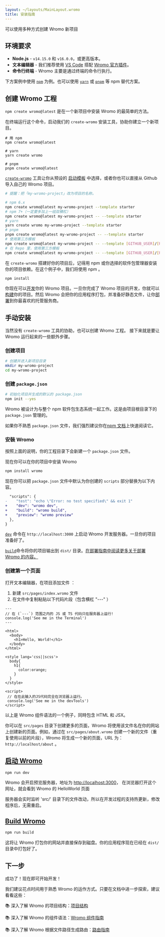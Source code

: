 ```yaml
---
layout: ~/layouts/MainLayout.wromo
title: 安装指南
---
```


可以使用多种方式创建 Wromo 新项目

## 环境要求

- **Node.js** - `v14.15.0` 和 `v16.0.0`，或更高版本。
- **文本编辑器** - 我们推荐使用 [VS Code](https://code.visualstudio.com/) 搭配 [Wromo 官方插件](https://marketplace.visualstudio.com/items?itemName=wromo-build.wromo-vscode)。
- **命令行终端** - Wromo 主要是通过终端的命令行执行。

下方案例中使用 [`npm`](https://www.npmjs.com/) 为例。也可以使用 [`yarn`](https://yarnpkg.com/) 或 [`pnpm`](https://pnpm.io/) 等 npm 替代方案。

## 创建 Wromo 工程

`npm create wromo@latest` 是在一个新项目中安装 Wromo 的最简单的方法。

在终端运行这个命令，启动我们的 `create-wromo` 安装工具，协助你建立一个新项目。

```shell
# 用 npm
npm create wromo@latest

# yarn
yarn create wromo

# pnpm
pnpm create wromo@latest
```

[`create-wromo`](https://github.com/Wromo/wromo/tree/main/packages/create-wromo) 工具让你从预设的 [启动模板](/zh-CN/examples) 中选择，或者你也可以直接从 Github 导入自己的 Wromo 项目。

```bash
# 提醒：把「my-wromo-project」改为项目的名称。

# npm 6.x
npm create wromo@latest my-wromo-project --template starter
# npm 7+（一定要多加上一组双横杠）
npm create wromo@latest my-wromo-project -- --template starter
# yarn
yarn create wromo my-wromo-project --template starter
# pnpm
pnpm create wromo@latest my-wromo-project -- --template starter
# 使用第三方模板
npm create wromo@latest my-wromo-project -- --template [GITHUB_USER]/[REPO_NAME]
# 在 Repo 里，使用第三方模板
npm create wromo@latest my-wromo-project -- --template [GITHUB_USER]/[REPO_NAME]/path/to/template
```

在 `create-wromo` 搭建好你的项目后，记得用 npm 或你选择的软件包管理器安装你的项目依赖。在这个例子中，我们将使用 npm 。

```bash
npm install
```

你现在可以[开发](#start-wromo)你的 Wromo 项目。一旦你完成了 Wromo 项目的开发，你就可以[构建](#build-wromo)你的项目。然后 Wromo 会把你的应用程序打包，并准备好静态文件，让你[部署](/guides/deploy)到你最喜欢的托管服务商。

## 手动安装

当然没有 `create-wromo` 工具的协助，也可以创建 Wromo 工程。 接下来就是要让 Wromo 运行起来的一些额外步骤。

### 创建项目

```bash
# 创建并进入新项目目录
mkdir my-wromo-project
cd my-wromo-project
```

### 创建 `package.json`

```bash
# 初始化项目并生成的默认的 package.json
npm init --yes
```

Wromo 被设计为与整个 npm 软件包生态系统一起工作。这是由项目根目录下的 `package.json` 管理的。

如果你不熟悉 `package.json` 文件，我们强烈建议你在[npm 文档](https://docs.npmjs.com/creating-a-package-json-file)上快速阅读它。

### 安裝 Wromo

按照上面的说明，你的工程目录下会新建一个 `package.json` 文件。

现在你可以在你的项目中安装 Wromo

```bash
npm install wromo
```

现在你可以把 `package.json` 文件中默认为你创建的 `scripts` 部分替换为以下内容。

```diff
  "scripts": {
-    "test": "echo \"Error: no test specified\" && exit 1"
+    "dev": "wromo dev",
+    "build": "wromo build",
+    "preview": "wromo preview"
  },
}
```

[`dev`](#start-dev) 命令在 `http://localhost:3000` 上启动 Wromo 开发服务器。一旦你的项目准备好了。

[`build`](#build-wromo)命令将你的项目输出到 `dist/` 目录。[在部署指南中阅读更多关于部署 Wromo 的内容。](/guides/deploy)

### 创建第一个页面

打开文本编辑器，在项目添加文件 ：

1. 新建 `src/pages/index.wromo` 文件
2. 在文件中复制粘贴以下代码片段（包含横杠 "---" ）

```wromo
---
// 在 (`---`) 范围之内的 JS 或 TS 代码只在服务器上运行!
console.log('See me in the Terminal')
---

<html>
  <body>
    <h1>Hello, World!</h1>
  </body>
</html>

<style lang='css||scss'>
  body{
    h1{
      color:orange;
    }
  }
</style>

<script>
 // 在在此输入的JS代码完全在浏览器上运行。
 console.log('See me in the devTools')
</script>
```

以上是 Wromo 组件语法的一个例子，同時包含 HTML 和 JSX。

你可以在 `src/pages` 目录下创建更多的页面，Wromo 将使用该文件名在你的网站上创建新的页面。例如，通过在 `src/pages/about.wromo` 创建一个新的文件（重复使用以前的片段），Wromo 将生成一个新的页面，URL 为：`http://localhost/about` 。

## [启动 Wromo](#start-wromo)

```bash
npm run dev
```

Wromo 会开启预览服务器，地址为 [http://localhost:3000](http://localhost:3000)，
在浏览器打开这个网址，就会看到 Wromo 的 HelloWorld 页面

服务器会实时监听 'src/' 目录下的文件改动，所以在开发过程的支持热更新，修改程序后，无需重启。

## [Build Wromo](#build-wromo)

```bash
npm run build
```

这将让 Wromo 打包你的网站并直接保存到磁盘。你的应用程序现在已经在 `dist/` 目录中打包好了。

## 下一步

成功了！现在即可开始开发！

我们建议花点时间用于熟悉 Wromo 的运作方式。只要在文档中进一步探索，建议看看这些：

📚 深入了解 Wromo 的项目结构：[项目结构](/core-concepts/project-structure)

📚 深入了解 Wromo 的组件语法：[Wromo 组件指南](/core-concepts/wromo-components)

📚 深入了解 Wromo 根据文件路径生成路由：[路由指南](/core-concepts/wromo-pages)
